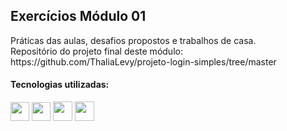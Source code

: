 <h2>Exercícios Módulo 01</h2>

<p>
Práticas das aulas, desafios propostos e trabalhos de casa. <br>
Repositório do projeto final deste módulo: https://github.com/ThaliaLevy/projeto-login-simples/tree/master
</p>

<h4>Tecnologias utilizadas:</h4>

<p>
<img src="https://img.icons8.com/external-tal-revivo-color-tal-revivo/256/external-jquery-is-a-javascript-library-designed-to-simplify-html-logo-color-tal-revivo.png" height="30px"> 
<img src="https://cdn-icons-png.flaticon.com/512/5968/5968292.png" height="30px"> 
<img src="https://cdn-icons-png.flaticon.com/512/732/732212.png" height="31px"> 
<img src="https://cdn-icons-png.flaticon.com/512/732/732190.png" height="31px"> 
</p>
